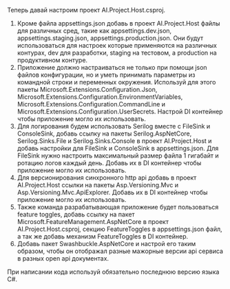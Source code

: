 ﻿Теперь давай настроим проект AI.Project.Host.csproj.
1. Кроме файла appsettings.json добавь в проект AI.Project.Host файлы для различных сред, такие как appsettings.dev.json, appsettings.staging.json, appsettings.production.json.
   Они будут использоваться для настроек которые применяются на различных контурах, dev для разработки, staging на тестовом, а production на продуктивном контуре.
2. Приложение должно настраиваться не только при помощи json файлов конфигурации, но и уметь принимать параметры из командной строки и переменных окружения.
   Используй для этого пакеты Microsoft.Extensions.Configuration.Json, Microsoft.Extensions.Configuration.EnvironmentVariables, Microsoft.Extensions.Configuration.CommandLine и Microsoft.Extensions.Configuration.UserSecrets.
   Настрой DI контейнер чтобы приложение могло их использовать.
3. Для логирования будем использовать Serilog вместе с FileSink и ConsoleSink, добавь ссылку на пакеты Serilog.AspNetCore, Serilog.Sinks.File и Serilog.Sinks.Console в проект AI.Project.Host и добавь настройки для FileSink и ConsoleSink
   в appsettings.json. Для FileSink нужно настроить максимальный размер файла 1 гигабайт и ротацию логов каждый день. Добавь их в DI контейнер чтобы приложение могло их использовать.
4. Для версионирования синхронного http api добавь в проект AI.Project.Host ссылки на пакеты Asp.Versioning.Mvc и Asp.Versioning.Mvc.ApiExplorer. Добавь их в DI контейнер чтобы приложение могло их использовать.
5. Также команда разрабатывающая приложение будет пользоваться feature toggles, добавь ссылку на пакет Microsoft.FeatureManagement.AspNetCore в проект AI.Project.Host.csproj, секцию FeatureToggles в appsettings.json файл, а так же добавь механизм FeatureToggles в DI контейнер.
6. Добавь пакет Swashbuckle.AspNetCore и настрой его таким образом, чтобы он отображал разные мажорные версии api сервиса в разных open api документах. 

При написании кода используй обязательно последнюю версию языка C#.
